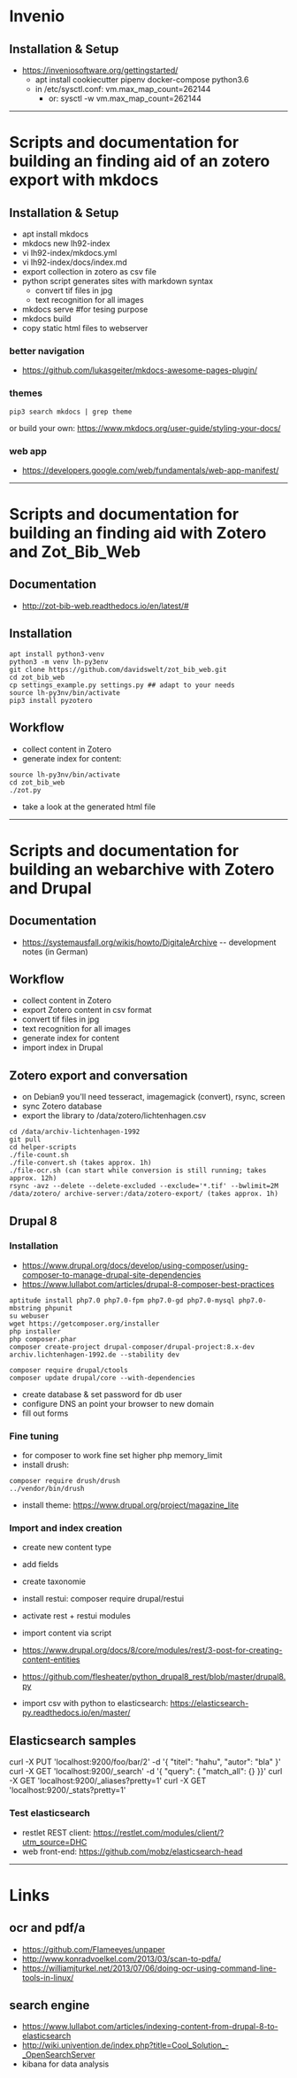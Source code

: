 # Invenio
## Installation & Setup
* https://inveniosoftware.org/gettingstarted/
  * apt install cookiecutter pipenv docker-compose python3.6
  * in /etc/sysctl.conf: vm.max_map_count=262144
    * or: sysctl -w vm.max_map_count=262144


----
# Scripts and documentation for building an finding aid of an zotero export with mkdocs

## Installation & Setup
* apt install mkdocs
* mkdocs new lh92-index
* vi lh92-index/mkdocs.yml
* vi lh92-index/docs/index.md
* export collection in zotero as csv file
* python script generates sites with markdown syntax
    * convert tif files in jpg
    * text recognition for all images
* mkdocs serve #for tesing purpose
* mkdocs build
* copy static html files to webserver

### better navigation
* https://github.com/lukasgeiter/mkdocs-awesome-pages-plugin/

### themes
```
pip3 search mkdocs | grep theme
```

or build your own: https://www.mkdocs.org/user-guide/styling-your-docs/

### web app
* https://developers.google.com/web/fundamentals/web-app-manifest/

----
# Scripts and documentation for building an finding aid with Zotero and Zot_Bib_Web

## Documentation
* http://zot-bib-web.readthedocs.io/en/latest/#

## Installation
```
apt install python3-venv
python3 -m venv lh-py3env
git clone https://github.com/davidswelt/zot_bib_web.git
cd zot_bib_web
cp settings_example.py settings.py ## adapt to your needs
source lh-py3nv/bin/activate
pip3 install pyzotero

```

## Workflow
* collect content in Zotero
* generate index for content:
```
source lh-py3nv/bin/activate
cd zot_bib_web
./zot.py
```
* take a look at the generated html file


----
# Scripts and documentation for building an webarchive with Zotero and Drupal

## Documentation
* https://systemausfall.org/wikis/howto/DigitaleArchive -- development notes (in German) 

## Workflow
* collect content in Zotero
* export Zotero content in csv format
* convert tif files in jpg
* text recognition for all images
* generate index for content
* import index in Drupal


## Zotero export and conversation
* on Debian9 you'll need tesseract, imagemagick (convert), rsync, screen
* sync Zotero database
* export the library to /data/zotero/lichtenhagen.csv
```
cd /data/archiv-lichtenhagen-1992
git pull
cd helper-scripts
./file-count.sh
./file-convert.sh (takes approx. 1h)
./file-ocr.sh (can start while conversion is still running; takes approx. 12h)
rsync -avz --delete --delete-excluded --exclude='*.tif' --bwlimit=2M /data/zotero/ archive-server:/data/zotero-export/ (takes approx. 1h)
```

## Drupal 8
### Installation
* https://www.drupal.org/docs/develop/using-composer/using-composer-to-manage-drupal-site-dependencies
* https://www.lullabot.com/articles/drupal-8-composer-best-practices
```
aptitude install php7.0 php7.0-fpm php7.0-gd php7.0-mysql php7.0-mbstring phpunit
su webuser
wget https://getcomposer.org/installer
php installer
php composer.phar
composer create-project drupal-composer/drupal-project:8.x-dev archiv.lichtenhagen-1992.de --stability dev 

composer require drupal/ctools
composer update drupal/core --with-dependencies
```
* create database & set password for db user
* configure DNS an point your browser to new domain
* fill out forms

### Fine tuning
* for composer to work fine set higher php memory_limit
* install drush:
```
composer require drush/drush
../vendor/bin/drush
```
* install theme: https://www.drupal.org/project/magazine_lite

### Import and index creation
* create new content type
* add fields
* create taxonomie

* install restui: composer require drupal/restui
* activate rest + restui modules

* import content via script
* https://www.drupal.org/docs/8/core/modules/rest/3-post-for-creating-content-entities
* https://github.com/flesheater/python_drupal8_rest/blob/master/drupal8.py
* import csv with python to elasticsearch: https://elasticsearch-py.readthedocs.io/en/master/

## Elasticsearch samples
curl -X PUT 'localhost:9200/foo/bar/2' -d '{ "titel": "hahu", "autor": "bla" }'
curl -X GET 'localhost:9200/_search' -d '{ "query": { "match_all": {} }}'
curl -X GET 'localhost:9200/_aliases?pretty=1'
curl -X GET 'localhost:9200/_stats?pretty=1'

### Test elasticsearch
* restlet REST client: https://restlet.com/modules/client/?utm_source=DHC
* web front-end: https://github.com/mobz/elasticsearch-head

----
# Links 
## ocr and pdf/a
* https://github.com/Flameeyes/unpaper
* http://www.konradvoelkel.com/2013/03/scan-to-pdfa/
* https://williamjturkel.net/2013/07/06/doing-ocr-using-command-line-tools-in-linux/

## search engine
* https://www.lullabot.com/articles/indexing-content-from-drupal-8-to-elasticsearch
* http://wiki.univention.de/index.php?title=Cool_Solution_-_OpenSearchServer
* kibana for data analysis


